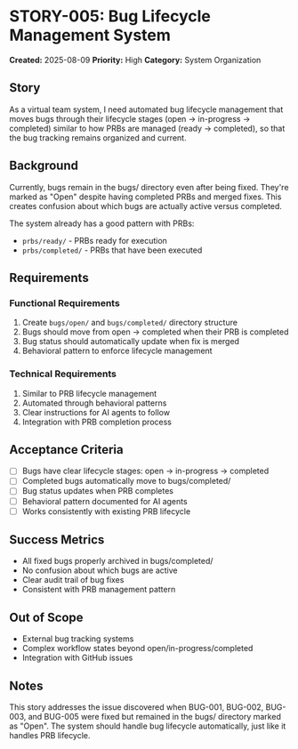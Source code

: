 # STORY-005: Bug Lifecycle Management System

**Created:** 2025-08-09
**Priority:** High
**Category:** System Organization

## Story

As a virtual team system, I need automated bug lifecycle management that moves bugs through their lifecycle stages (open → in-progress → completed) similar to how PRBs are managed (ready → completed), so that the bug tracking remains organized and current.

## Background

Currently, bugs remain in the bugs/ directory even after being fixed. They're marked as "Open" despite having completed PRBs and merged fixes. This creates confusion about which bugs are actually active versus completed.

The system already has a good pattern with PRBs:
- `prbs/ready/` - PRBs ready for execution
- `prbs/completed/` - PRBs that have been executed

## Requirements

### Functional Requirements
1. Create `bugs/open/` and `bugs/completed/` directory structure
2. Bugs should move from open → completed when their PRB is completed
3. Bug status should automatically update when fix is merged
4. Behavioral pattern to enforce lifecycle management

### Technical Requirements  
1. Similar to PRB lifecycle management
2. Automated through behavioral patterns
3. Clear instructions for AI agents to follow
4. Integration with PRB completion process

## Acceptance Criteria

- [ ] Bugs have clear lifecycle stages: open → in-progress → completed
- [ ] Completed bugs automatically move to bugs/completed/
- [ ] Bug status updates when PRB completes
- [ ] Behavioral pattern documented for AI agents
- [ ] Works consistently with existing PRB lifecycle

## Success Metrics

- All fixed bugs properly archived in bugs/completed/
- No confusion about which bugs are active
- Clear audit trail of bug fixes
- Consistent with PRB management pattern

## Out of Scope

- External bug tracking systems
- Complex workflow states beyond open/in-progress/completed
- Integration with GitHub issues

## Notes

This story addresses the issue discovered when BUG-001, BUG-002, BUG-003, and BUG-005 were fixed but remained in the bugs/ directory marked as "Open". The system should handle bug lifecycle automatically, just like it handles PRB lifecycle.